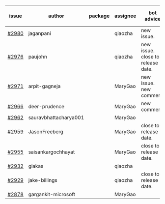 | issue | author | package | assignee | bot advice | created date of issue | target release date | date from target |
| ------ | ------ | ------ | ------ | ------ | ------ | ------ | :-----: |
| [#2980](https://github.com/Azure/sdk-release-request/issues/2980) | jaganpani |  | qiaozha | new issue. | 07-05 | 07-19 |  |
| [#2976](https://github.com/Azure/sdk-release-request/issues/2976) | paujohn |  | qiaozha | new issue. close to release date.  | 07-05 | 07-08 | 1 |
| [#2971](https://github.com/Azure/sdk-release-request/issues/2971) | arpit-gagneja |  | MaryGao | new issue. new comment. | 07-04 | 09-30 |  |
| [#2966](https://github.com/Azure/sdk-release-request/issues/2966) | deer-prudence |  | MaryGao | new comment. | 07-01 | 07-11 |  |
| [#2962](https://github.com/Azure/sdk-release-request/issues/2962) | sauravbhattacharya001 |  | MaryGao |  | 06-29 | 07-13 |  |
| [#2959](https://github.com/Azure/sdk-release-request/issues/2959) | JasonFreeberg |  | MaryGao | close to release date.  | 06-28 | 07-04 | -2 |
| [#2955](https://github.com/Azure/sdk-release-request/issues/2955) | saisankargochhayat |  | MaryGao | close to release date.  | 06-27 | 07-07 | 0 |
| [#2932](https://github.com/Azure/sdk-release-request/issues/2932) | giakas |  | qiaozha |  | 06-21 | 06-23 |  |
| [#2929](https://github.com/Azure/sdk-release-request/issues/2929) | jake-billings |  | qiaozha | close to release date.  | 06-20 | 07-08 | 1 |
| [#2878](https://github.com/Azure/sdk-release-request/issues/2878) | gargankit-microsoft |  | MaryGao |  | 06-03 | 06-30 |  |
